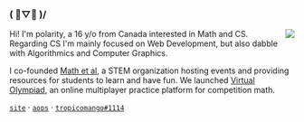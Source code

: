 ### ( ﾟ▽ﾟ )/

<img align="right" src="https://github-readme-stats.vercel.app/api?username=polarr&show_icons=true&text_color=718096&bg_color=00000000&hide_title=true&hide_border=true&count_private=false&include_all_commits=true" />

Hi! I'm polarity, a 16 y/o from Canada interested in Math and CS.
Regarding CS I'm mainly focused on Web Development, but also dabble with Algorithmics and Computer Graphics.

I co-founded [Math et al](https://mathetal.netlify.app), a STEM organization hosting events and providing resources for students to learn and have fun. We launched [Virtual Olympiad](https://github.com/polarr/virtual-olympiad), an online multiplayer practice platform for competition math. 

[`site`](https://polarr.github.io) · [`aops`](https://artofproblemsolving.com/community/user/polarity) ·  [`tropicomango#1114`](https://discord.com) 

<!-- Credit to https://github.com/aidenybai for the README format -->
